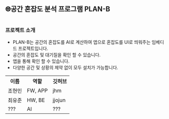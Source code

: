 <h2>🌐공간 혼잡도 분석 프로그램 PLAN-B<h1>
<h3>프로젝트 소개</h3>
<ul>
  <li>PLAN-B는 공간의 혼잡도를 AI로 계산하여 앱으로 혼잡도를 UI로 띄워주는 임베디드 프로젝트입니다.</li>
  <li>공간의 혼잡도 및 대기질을 확인 할 수 있습니다.</li>
  <li>앱을 통해 확인 할 수 있습니다.</li>
  <li>다양한 공간 및 상황의 제약 없이 모두 설치가 가능합니다.</li>
</ul>
  <table>
    <tr>
      <th scope="col">이름</td>
      <th scope="col">역할</td>
      <th scope="col">깃허브</td>
    </tr>
    <tr>
      <td>조현민</td>
      <td>FW, APP</td>
      <td>jhm</td>
    </tr>
    <tr>
      <td>최유준</td>
      <td>HW, BE</td>
      <td>jjojun</td>
    </tr>
    <tr>
      <td>???</td>
      <td>AI</td>
      <td>???</td>
    </tr>
  </table>
